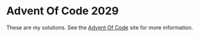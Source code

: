 Advent Of Code 2029
===================

These are my solutions. See the [Advent Of Code](http://adventofcode.com/) site for more information.
